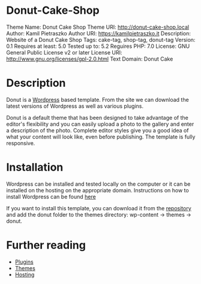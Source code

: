 # Donut-Cake-Shop

Theme Name: Donut Cake Shop
Theme URI: http://donut-cake-shop.local
Author: Kamil Pietraszko
Author URI: https://kamilpietraszko.it
Description: Website of a Donut Cake Shop
Tags: cake-tag, shop-tag, donut-tag
Version: 0.1
Requires at least: 5.0
Tested up to: 5.2
Reguires PHP: 7.0
License: GNU General Public License v2 or later
License URI: http://www.gnu.org/licenses/gpl-2.0.html
Text Domain: Donut Cake

# Description

Donut is a [Wordpress](https://wordpress.org/) based template.
From the site we can download the latest versions of Wordpress as well as various plugins.

Donut is a default theme that has been designed to take advantage of the editor's flexibility 
and you can easily upload a photo to the gallery and enter a description of the photo. 
Complete editor styles give you a good idea of ​​what your content will look like, even
before publishing. The template is fully responsive.

# Installation

Wordpress can be installed and tested locally on the computer
or it can be installed on the hosting on the appropriate domain.
Instructions on how to install Wordpress can be found [here](https://wordpress.org/support/article/how-to-install-wordpress/)

If you want to install this template, you can download it from the [repository](https://github.com/kpietraszkoGit/Donut-Cake-Shop) and add the donut folder to the themes directory: wp-content -> themes -> donut.

# Further reading

- [Plugins](https://wordpress.org/plugins/)
- [Themes](https://wordpress.org/themes/)
- [Hosting](https://www.ovhcloud.com/pl/web-hosting/)


